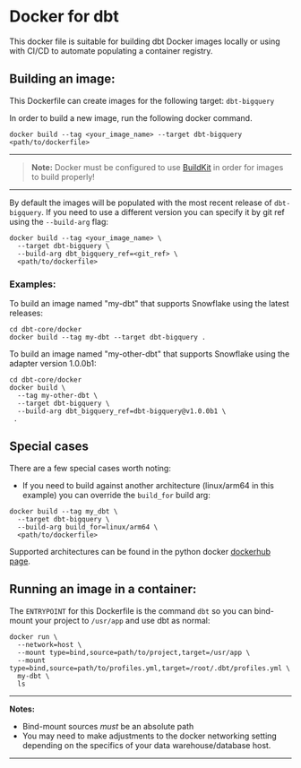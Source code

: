 # Docker for dbt
This docker file is suitable for building dbt Docker images locally or using with CI/CD to automate populating a container registry.


## Building an image:
This Dockerfile can create images for the following target: `dbt-bigquery`

In order to build a new image, run the following docker command.
```shell
docker build --tag <your_image_name> --target dbt-bigquery <path/to/dockerfile>
```
---
> **Note:**  Docker must be configured to use [BuildKit](https://docs.docker.com/develop/develop-images/build_enhancements/) in order for images to build properly!

---

By default the images will be populated with the most recent release of `dbt-bigquery`.  If you need to use a different version you can specify it by git ref using the `--build-arg` flag:
```shell
docker build --tag <your_image_name> \
  --target dbt-bigquery \
  --build-arg dbt_bigquery_ref=<git_ref> \
  <path/to/dockerfile>
```

### Examples:
To build an image named "my-dbt" that supports Snowflake using the latest releases:
```shell
cd dbt-core/docker
docker build --tag my-dbt --target dbt-bigquery .
```

To build an image named "my-other-dbt" that supports Snowflake using the adapter version 1.0.0b1:
```shell
cd dbt-core/docker
docker build \
  --tag my-other-dbt \
  --target dbt-bigquery \
  --build-arg dbt_bigquery_ref=dbt-bigquery@v1.0.0b1 \
 .
```

## Special cases
There are a few special cases worth noting:

* If you need to build against another architecture (linux/arm64 in this example) you can override the `build_for` build arg:
```shell
docker build --tag my_dbt \
  --target dbt-bigquery \
  --build-arg build_for=linux/arm64 \
  <path/to/dockerfile>
```

Supported architectures can be found in the python docker [dockerhub page](https://hub.docker.com/_/python).

## Running an image in a container:
The `ENTRYPOINT` for this Dockerfile is the command `dbt` so you can bind-mount your project to `/usr/app` and use dbt as normal:
```shell
docker run \
  --network=host \
  --mount type=bind,source=path/to/project,target=/usr/app \
  --mount type=bind,source=path/to/profiles.yml,target=/root/.dbt/profiles.yml \
  my-dbt \
  ls
```
---
**Notes:**
* Bind-mount sources _must_ be an absolute path
* You may need to make adjustments to the docker networking setting depending on the specifics of your data warehouse/database host.

---
